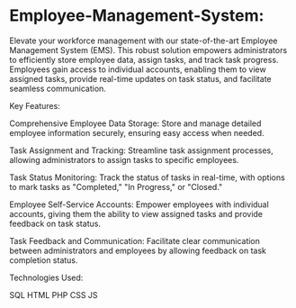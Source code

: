 # Employee-Management-System: 

Elevate your workforce management with our state-of-the-art Employee Management System (EMS). 
This robust solution empowers administrators to efficiently store employee data, assign tasks, and track task progress. Employees gain access to individual accounts, enabling them to view assigned tasks, provide real-time updates on task status, and facilitate seamless communication.

Key Features:

Comprehensive Employee Data Storage: Store and manage detailed employee information securely, ensuring easy access when needed.

Task Assignment and Tracking: Streamline task assignment processes, allowing administrators to assign tasks to specific employees.

Task Status Monitoring: Track the status of tasks in real-time, with options to mark tasks as "Completed," "In Progress," or "Closed."

Employee Self-Service Accounts: Empower employees with individual accounts, giving them the ability to view assigned tasks and provide feedback on task status.

Task Feedback and Communication: Facilitate clear communication between administrators and employees by allowing feedback on task completion status.

Technologies Used:

SQL
HTML
PHP
CSS
JS

